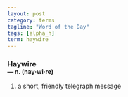 ```yaml
---
layout: post
category: terms
tagline: "Word of the Day"
tags: [alpha_h]
term: haywire
---
```


<h3>Haywire<br/> <small>&mdash; n. (hay<span>&middot;</span>wi<span>&middot;</span>re)</small></h3>
<p><ol><li>a short, friendly telegraph message</li>
</ol></p>
